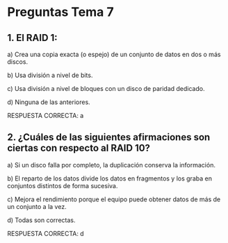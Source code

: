 # Preguntas Tema 7

## 1. El RAID 1:

a) Crea una copia exacta (o espejo) de un conjunto de datos en dos o más discos.

b) Usa división a nivel de bits.

c) Usa división a nivel de bloques con un disco de paridad dedicado.

d) Ninguna de las anteriores.

RESPUESTA CORRECTA: a


## 2. ¿Cuáles de las siguientes afirmaciones son ciertas con respecto al RAID 10?

a) Si un disco falla por completo, la duplicación conserva la información.

b) El reparto de los datos divide los datos en fragmentos y los graba en conjuntos distintos de forma sucesiva.

c) Mejora el rendimiento porque el equipo puede obtener datos de más de un conjunto a la vez.

d) Todas son correctas.

RESPUESTA CORRECTA: d
